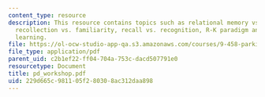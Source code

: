 ```yaml
---
content_type: resource
description: This resource contains topics such as relational memory vs. item memory,
  recollection vs. familiarity, recall vs. recognition, R-K paradigm and associative
  learning.
file: https://ol-ocw-studio-app-qa.s3.amazonaws.com/courses/9-458-parkinsons-disease-workshop-summer-2006/229d665c981105f280308ac312daa898_pd_workshop.pdf
file_type: application/pdf
parent_uid: c2b1ef22-ff04-704a-753c-dacd507791e0
resourcetype: Document
title: pd_workshop.pdf
uid: 229d665c-9811-05f2-8030-8ac312daa898
---
```

